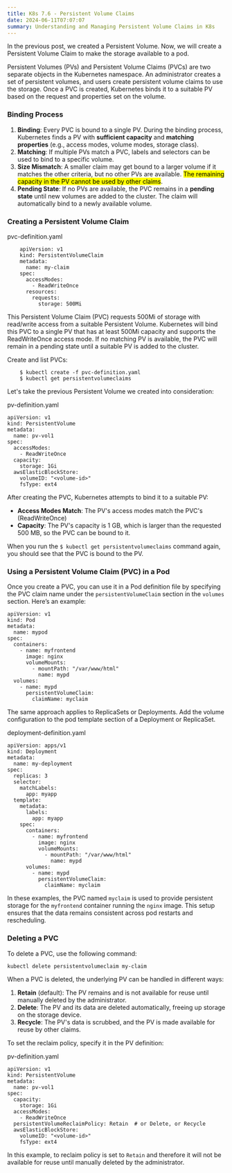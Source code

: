 ```yaml
---
title: K8s 7.6 - Persistent Volume Claims
date: 2024-06-11T07:07:07
summary: Understanding and Managing Persistent Volume Claims in K8s
---
```

In the previous post, we created a Persistent Volume. Now, we will create a Persistent Volume Claim to make the storage available to a pod.

Persistent Volumes (PVs) and Persistent Volume Claims (PVCs) are two separate objects in the Kubernetes namespace. An administrator creates a set of persistent volumes, and users create persistent volume claims to use the storage. Once a PVC is created, Kubernetes binds it to a suitable PV based on the request and properties set on the volume.

### Binding Process

1. **Binding**: Every PVC is bound to a single PV. During the binding process, Kubernetes finds a PV with **sufficient capacity** and **matching properties** (e.g., access modes, volume modes, storage class).
2. **Matching**: If multiple PVs match a PVC, labels and selectors can be used to bind to a specific volume.
3. **Size Mismatch**: A smaller claim may get bound to a larger volume if it matches the other criteria, but no other PVs are available. <mark>The remaining capacity in the PV cannot be used by other claims</mark>.
4. **Pending State**: If no PVs are available, the PVC remains in a **pending state** until new volumes are added to the cluster. The claim will automatically bind to a newly available volume.

### Creating a Persistent Volume Claim

pvc-definition.yaml
```
    apiVersion: v1
    kind: PersistentVolumeClaim
    metadata:
      name: my-claim
    spec:
      accessModes:
        - ReadWriteOnce
      resources:
        requests:
          storage: 500Mi
```

This Persistent Volume Claim (PVC) requests 500Mi of storage with read/write access from a suitable Persistent Volume. Kubernetes will bind this PVC to a single PV that has at least 500Mi capacity and supports the ReadWriteOnce access mode. If no matching PV is available, the PVC will remain in a pending state until a suitable PV is added to the cluster.

Create and list PVCs:
```
    $ kubectl create -f pvc-definition.yaml
    $ kubectl get persistentvolumeclaims
```

Let's take the previous Persistent Volume we created into consideration:

pv-definition.yaml
```
apiVersion: v1
kind: PersistentVolume
metadata:
  name: pv-vol1
spec:
  accessModes:
    - ReadWriteOnce
  capacity:
    storage: 1Gi
  awsElasticBlockStore:
    volumeID: "<volume-id>"
    fsType: ext4
```

After creating the PVC, Kubernetes attempts to bind it to a suitable PV:
- **Access Modes Match**: The PV's access modes match the PVC's (ReadWriteOnce)
- **Capacity**: The PV's capacity is 1 GB, which is larger than the requested 500 MB, so the PVC can be bound to it.

When you run the `$ kubectl get persistentvolumeclaims` command again, you should see that the PVC is bound to the PV.

### Using a Persistent Volume Claim (PVC) in a Pod

Once you create a PVC, you can use it in a Pod definition file by specifying the PVC claim name under the `persistentVolumeClaim` section in the `volumes` section. Here’s an example:

```
apiVersion: v1
kind: Pod
metadata:
  name: mypod
spec:
  containers:
    - name: myfrontend
      image: nginx
      volumeMounts:
        - mountPath: "/var/www/html"
          name: mypd
  volumes:
    - name: mypd
      persistentVolumeClaim:
        claimName: myclaim
```

The same approach applies to ReplicaSets or Deployments. Add the volume configuration to the pod template section of a Deployment or ReplicaSet.

deployment-definition.yaml
```
apiVersion: apps/v1
kind: Deployment
metadata:
  name: my-deployment
spec:
  replicas: 3
  selector:
    matchLabels:
      app: myapp
  template:
    metadata:
      labels:
        app: myapp
    spec:
      containers:
        - name: myfrontend
          image: nginx
          volumeMounts:
            - mountPath: "/var/www/html"
              name: mypd
      volumes:
        - name: mypd
          persistentVolumeClaim:
            claimName: myclaim

```

In these examples, the PVC named `myclaim` is used to provide persistent storage for the `myfrontend` container running the `nginx` image. This setup ensures that the data remains consistent across pod restarts and rescheduling.

### Deleting a PVC

To delete a PVC, use the following command:
```
kubectl delete persistentvolumeclaim my-claim
```

When a PVC is deleted, the underlying PV can be handled in different ways:
1. **Retain** (default): The PV remains and is not available for reuse until manually deleted by the administrator.
2. **Delete**: The PV and its data are deleted automatically, freeing up storage on the storage device.
3. **Recycle**: The PV's data is scrubbed, and the PV is made available for reuse by other claims.

To set the reclaim policy, specify it in the PV definition:

pv-definition.yaml
```
apiVersion: v1
kind: PersistentVolume
metadata:
  name: pv-vol1
spec:
  capacity:
    storage: 1Gi
  accessModes:
    - ReadWriteOnce
  persistentVolumeReclaimPolicy: Retain  # or Delete, or Recycle
  awsElasticBlockStore:
    volumeID: "<volume-id>"
    fsType: ext4
```

In this example, to reclaim policy is set to `Retain` and therefore it will not be available for reuse until manually deleted by the administrator.